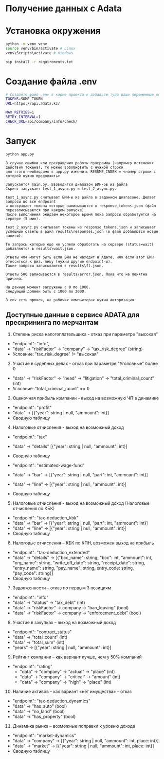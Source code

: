 # Получение данных с Adata

# Установка окружения
```bash
python -m venv venv
source venv/bin/activate # Linux
venv\Scripts\activate # Windows

pip install -r requirements.txt
```
# Создание файла .env
```bash
# Создайте файл .env в корне проекта и добавьте туда ваши переменные окружения
TOKENS=SOME_TOKEN
URL=https://api.adata.kz/

MAX_RETRIES=1
RETRY_INTERVAL=1
CHECK_URL=api/company/info/check/
```

# Запуск
```bash
python app.py
```

```text
В случае ошибки или прекращения работы программы (например истечения действия токена), то можно возобновить с нужной строки
для этого необходимо в app.py изменить RESUME_INDEX = <номер строки с которой нужно продолжить>
```

```text
Запускается main.py. Ввоводится диапазон БИН-ов из файла
Скрипт запускает test_1_async.py и test_2_async.py.

test_1_async.py считывает БИН-ы из файла в заданном диапазоне. Делает запросы во все endpoint
и возвращает токены которые записываются в response_tokens.json (файл перезаписывается при каждом запуске).
После выполнения ожидаем некоторое время пока запросы обработуются на сервере (5 мин).

test_2_async.py считывает токены из response_tokens.json и записывает успешные ответы в файл results\responses.json (в файл добавлются новые записи).

Те запросы которые еще не успели обработать на сервере (status=wait) добавляются в results\wait.json.

Ответы 404 могут быть если БИН не находит в Адате, или если этот БИН относиться к физ. лицу (нужны другие endpoint-ы).
Такие запросы записываются в results\fl.json.

Ответы 500 записываются в results\error.json. Пока что не понятна причина.

На данные момент загружены с 0 по 1000.
Следующий должен быть с 1000 по 2000.
```

```text
В env есть прокси, на рабочих компьютерах нужна авторизация.
```

## Доступные данные в сервиcе ADATA для прескрининга по мерчантам

1. Степень риска налогоплательщика - отказ при параметре "высокая" 
  * "endpoint": "info",
  * "data" -> "riskFactor" -> "company" -> "tax_risk_degree" (string)
  * Условние: "tax_risk_degree" != "высокая"

2. Участие в судебных делах - отказ при параметре "Уголовные" более 0
  * "data" -> "riskFactor" -> "head" -> "litigation" -> "total_criminal_count" (int)
  * Условние: "total_criminal_count" == 0

3. Оценочная прибыль компании - выход на возможную ЧП в динамике
  * "endpoint": "profit"
  * "data" -> [{"year": string | null, "ammount": int}]
  * Сводную таблицу

4. Налоговые отчисления - выход на возможный доход
  * "endpoint": "tax"
  * "data" -> "details" [{"year": string | null, "ammount": int}]
  * Сводную таблицу

  * "endpoint": "estimated-wage-fund"
  * "data" -> "bar" -> [{"year": string | null, "part": int, "ammount": int}]
  * "data" -> "line" -> [{"year": string | null, "ammount": int}]
  * Сводную таблицу

5. Налоговые отчисления - выход на возможный доход (Налоговые отчисления по КБК)
  * "endpoint": "tax-deduction_kbk"
  * "data" -> "bar" -> [{"year": string | null, "part": int, "ammount": int}]
  * "data" -> "line" -> [{"year": string | null, "ammount": int}]
  * Сводную таблицу

6. Налоговые отчисления – КБК по КПН, возможен выход на прибыль
  * "endpoint": "tax-deduction_extended"
  * "data" -> "details" -> [{"bcc_name": string, "bcc": int, "ammount": int, "org_name": string, "write_off_date": string, "receipt_date": string, "entry_name": string, "pay_name": string, entry_code: string, "pay_code": string}]
  * Сводную таблицу

7. Задолженности – отказ по первым 3 позициям
  * "endpoint": "info"
  * "data" -> "status" -> "tax_debt" (int)
  * "data" -> "riskFactor" -> company -> "ban_leaving" (bool)
  * "data" -> "riskFactor" -> company -> "enforcement_debt" (bool)

8. Участие в закупках – выход на возможный доход
  * "endpoint": "contract_status"
  * "data" -> "total_count" (int)
  * "data" -> "total_sum" (int)
  * "years" -> [{"year": string | null, "ammount": int}]

9. Рейтинг компании – как вариант лучше, чем у 50% компаний
  * "endpoint": "rating"
    * "data" -> "company" -> "actual" -> "place" (int)
    * "data" -> "company" -> "critical" -> "amount" (int)
    * "data" -> "company" -> "high" -> "place" (int)

10. Наличие активов – как вариант «нет имущества» - отказ
  * "endpoint": "tax-deduction_dynamics"
  * "data" -> "has_auto" (bool)
  * "data" -> "no_land" (bool)
  * "data" -> "has_property" (bool)

11. Динамика рынка – возможные поправки к уровню дохода
  * "endpoint": "market-dynamics"
  * "data" -> "company" -> [{"year": string | null, "ammount": int, place: int}]
  * "data" -> "market" -> [{"year": string | null, "ammount": int, place: int}]
  * Сводную таблицу